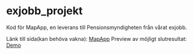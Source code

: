 # exjobb_projekt
Kod för MapApp, en leverans till Pensionsmyndigheten från vårat exjobb.

Länk till sida(kan behöva vakna): [MapApp](https://mapapp-exjobb.herokuapp.com/)
Preview av möjligt slutresultat: [Demo](https://mapapp-exjobb.herokuapp.com/example.html)
